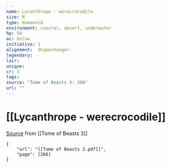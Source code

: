 ```yaml
---
name: Lycanthrope - werecrocodile
size: M
type: Humanoid
environment: coastal, desert, underwater
hp: 58
ac: below
initiative: 1
alignment:  Shapechanger
legendary: 
lair: 
unique: 
cr: 3
tags: 
source: "Tome of Beasts 3: 266"
url: ""
---
```

# [[Lycanthrope - werecrocodile]]

[Source](zotero://open-pdf/library/items/BLGR9HVR?page=266) from [[Tome of Beasts 3]]

```pdf
{
	"url": "[[Tome of Beasts 3.pdf]]",
	"page": [266]
}
```

